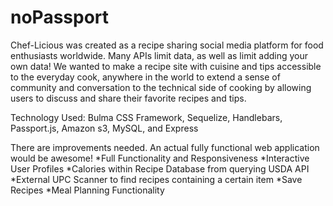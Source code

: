 # noPassport

Chef-Licious was created as a recipe sharing social media platform for food enthusiasts worldwide. Many APIs limit data, as well as limit adding your own data! We wanted to make a recipe site with cuisine and tips accessible to the everyday cook, anywhere in the world to extend a sense of community and conversation to the technical side of cooking by allowing users to discuss and share their favorite recipes and tips. 

Technology Used: 
Bulma CSS Framework,
Sequelize,
Handlebars,
Passport.js,
Amazon s3,
MySQL, and 
Express

There are improvements needed. An actual fully functional web application would be awesome!
*Full Functionality and Responsiveness
*Interactive User Profiles
*Calories within Recipe Database from querying USDA API
*External UPC Scanner to find recipes containing a certain item
*Save Recipes
*Meal Planning Functionality




 
